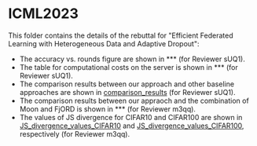 # ICML2023
This folder contains the details of the rebuttal for "Efficient Federated Learning with Heterogeneous Data and Adaptive Dropout":

- The accuracy vs. rounds figure are shown in *** (for Reviewer sUQ1).
- The table for computational costs on the server is shown in *** (for Reviewer sUQ1).
- The comparison results between our approach and other baseline approaches are shown in [comparison_results](https://github.com/anonymous2023319/ICML2023/blob/main/comparison_results.txt) (for Reviewer sUQ1).
- The comparison results between our appraoch and the combination of Moon and FjORD is shown in *** (for Reviewer m3qq).
- The values of JS divergence for CIFAR10 and CIFAR100 are shown in [JS_divergence_values_CIFAR10](https://github.com/anonymous2023319/ICML2023/blob/main/JS_divergence_values_CIFAR10.txt) and [JS_divergence_values_CIFAR100](https://github.com/anonymous2023319/ICML2023/blob/main/JS_divergence_values_CIFAR100.txt), respectively (for Reviewer m3qq).
